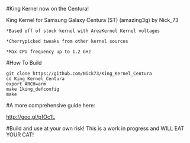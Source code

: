 #King Kernel now on the Centura!

King Kernel for Samsung Galaxy Centura (ST) (amazing3g) by Nick_73

    *Based off of stock kernel with AreaKernel Kernel voltages

    *Cherrypicked tweaks from other kernel sources

    *Max CPU frequency up to 1.2 GHz

#How To Build

    git clone https://github.com/Nick73/King_Kernel_Centura
    cd King_Kernel_Centura
    export ARCH=arm
    make 1king_defconfig
    make
    
#A more comprehensive guide here:

   <http://goo.gl/pfOc1L>
    
              
#Build and use at your own risk! This is a work in progress and WILL EAT YOUR CAT!

